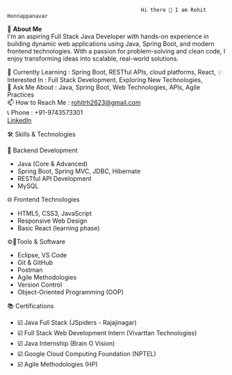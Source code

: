                                                Hi there 👋 I am Rohit Honnappanavar

🚀 **About Me**  
I'm an aspiring Full Stack Java Developer with hands-on experience in building dynamic web applications using Java, Spring Boot, and modern frontend technologies. With a passion for problem-solving and clean code, I enjoy transforming ideas into scalable, real-world solutions.

🔭 Currently Learning : Spring Boot, RESTful APIs, cloud platforms, React,
                                                                                                                                                                             💡 Interested In : Full Stack Development, Exploring New Technologies,  
💬 Ask Me About : Java, Spring Boot, Web Technologies, APIs, Agile Practices  
📫 How to Reach Me : rohitrh2623@gmail.com  
📞 Phone : +91-9743573301  
[LinkedIn](https://linkedin.com/in/rohitrh2623)


🛠️ Skills & Technologies  

🚧 Backend Development  
- Java (Core & Advanced)  
- Spring Boot, Spring MVC, JDBC, Hibernate  
- RESTful API Development  
- MySQL  

🌐 Frontend Technologies  
- HTML5, CSS3, JavaScript  
- Responsive Web Design  
- Basic React (learning phase)  

⚙️📘Tools & Software  
- Eclipse, VS Code  
- Git & GitHub  
- Postman  
- Agile Methodologies  
- Version Control  
- Object-Oriented Programming (OOP)

 📚 Certifications  
- ☑️ Java Full Stack (JSpiders - Rajajinagar)  
- ☑️ Full Stack Web Development Intern (Vivarttan Technologies)  
- ☑️ Java Internship (Brain O Vision)  
- ☑️ Google Cloud Computing Foundation (NPTEL)  
- ☑️ Agile Methodologies (HP)  


